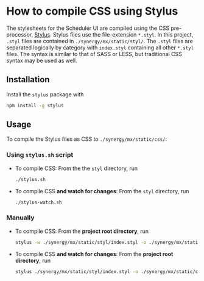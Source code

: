 # How to compile CSS using Stylus

The stylesheets for the Scheduler UI are compiled using the CSS pre-processor, [Stylus](http://stylus-lang.com/).
Stylus files use the file-extension `*.styl`. In this project, `.styl` files are contained in `./synergy/mx/static/styl/`.
The `.styl` files are separated logically by category with `index.styl` containing all other `*.styl` files.  The syntax is similar to that of SASS or LESS, but traditional CSS syntax may be used as well.

## Installation

Install the `stylus` package with
```bash
npm install -g stylus
```

## Usage

To compile the Stylus files as CSS to `./synergy/mx/static/css/`:

### Using `stylus.sh` script

* To compile CSS:
    From the the `styl` directory, run
    ```bash
    ./stylus.sh
    ```
* To compile CSS **and watch for changes**:
    From the `styl` directory, run
    ```bash
    ./stylus-watch.sh
    ```

### Manually
* To compile CSS:
    From the **project root directory**, run
    ```bash
    stylus -w ./synergy/mx/static/styl/index.styl -o ./synergy/mx/static/css/index.css
    ```
* To compile CSS **and watch for changes**:
    From the **project root directory**, run
    ```bash
    stylus ./synergy/mx/static/styl/index.styl -o ./synergy/mx/static/css/index.css
    ```